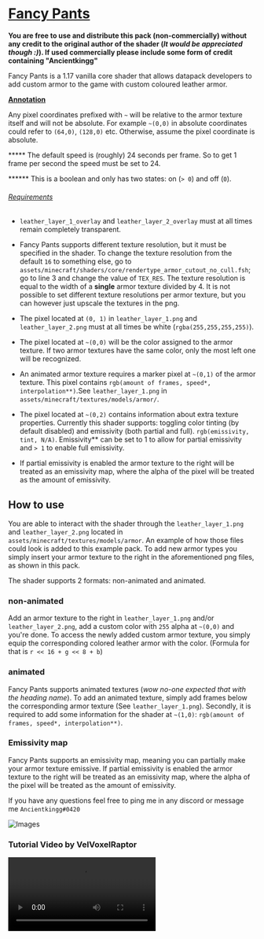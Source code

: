 # <u>Fancy Pants</u>

**You are free to use and distribute this pack (non-commercially) without any credit to the original author of the shader (*It would be appreciated though :)*). If used commercially please include some form of credit containing "Ancientkingg"**

Fancy Pants is a 1.17 vanilla core shader that allows datapack developers to add custom armor to the game with custom coloured leather armor.

**<u>Annotation</u>**

Any pixel coordinates prefixed with `~` will be relative to the armor texture itself and will not be absolute. For example `~(0,0)` in absolute coordinates could refer to `(64,0)`, `(128,0)` etc. Otherwise, assume the pixel coordinate is absolute.

***** The default speed is (roughly) 24 seconds per frame. So to get 1 frame per second the speed must be set to 24.

****** This is a boolean and only has two states: on (`> 0`) and off (`0`).

###### <u>Requirements</u>

- `leather_layer_1_overlay` and `leather_layer_2_overlay` must at all times remain completely transparent.

- Fancy Pants supports different texture resolution, but it must be specified in the shader. To change the texture resolution from the default `16` to something else, go to `assets/minecraft/shaders/core/rendertype_armor_cutout_no_cull.fsh`; go to line 3 and change the value of `TEX_RES`. The texture resolution is equal to the width of a **single** armor texture divided by 4. It is not possible to set different texture resolutions per armor texture, but you can however just upscale the textures in the png.

- The pixel located at `(0, 1)` in `leather_layer_1.png` and  `leather_layer_2.png` must at all times be white (`rgba(255,255,255,255)`).

- The pixel located at `~(0,0)` will be the color assigned to the armor texture. If two armor textures have the same color, only the most left one will be recognized.

- An animated armor texture requires a marker pixel at `~(0,1)` of the armor texture.  This pixel contains `rgb(amount of frames, speed*, interpolation**)`.See `leather_layer_1.png` in `assets/minecraft/textures/models/armor/`.

- The pixel located at `~(0,2)` contains information about extra texture properties. Currently this shader supports: toggling color tinting (by default disabled) and emissivity (both partial and full). `rgb(emissivity, tint, N/A)`. Emissivity** can be set to 1 to allow for partial emissivity and `> 1` to enable full emissivity.

- If partial emissivity is enabled the armor texture to the right will be treated as an emissivity map, where the alpha of the pixel will be treated as the amount of emissivity.

  

## How to use

You are able to interact with the shader through the `leather_layer_1.png` and `leather_layer_2.png` located in `assets/minecraft/textures/models/armor`. An example of how those files could look is added to this example pack. To add new armor types you simply insert your armor texture to the right in the aforementioned png files, as shown in this pack.

The shader supports 2 formats: non-animated and animated.

### non-animated

Add an armor texture to the right in `leather_layer_1.png` and/or `leather_layer_2.png`, add a custom color with `255` alpha at `~(0,0)` and you're done. To access the newly added custom armor texture, you simply equip the corresponding colored leather armor with the color.                                                       (Formula for that is `r << 16 + g << 8 + b`)

### animated

Fancy Pants supports animated textures (*wow no-one expected that with the heading name*). To add an animated texture, simply add frames below the corresponding armor texture (See `leather_layer_1.png`). Secondly, it is required to add some information for the shader at `~(1,0)`: `rgb(amount of frames, speed*, interpolation**)`.

### Emissivity map

Fancy Pants supports an emissivity map, meaning you can partially make your armor texture emissive. If partial emissivity is enabled the armor texture to the right will be treated as an emissivity map, where the alpha of the pixel will be treated as the amount of emissivity.



If you have any questions feel free to ping me in any discord or message me `Ancientkingg#0420`

![Images](https://media.discordapp.net/attachments/157097006500806656/853186114017558558/unknown.png)
### Tutorial Video by VelVoxelRaptor
![Tutorial Video by VelVoxelRaptor](https://github.com/Ancientkingg/fancyPants/blob/master/TutorialVideo.mov)
